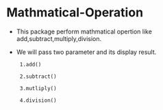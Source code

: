 # Mathmatical-Operation

* This package perform mathmatical opertion like
  add,subtract,multiply,division.

 * We will pass two parameter and its display result.

        1.add()

        2.subtract()

        3.mutliply()

        4.division()

 

